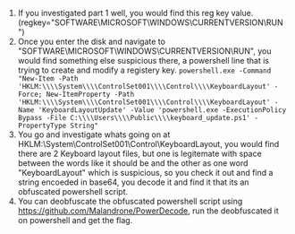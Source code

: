 1. If you investigated part 1 well, you would find this reg key value. (regkey="SOFTWARE\MICROSOFT\WINDOWS\CURRENTVERSION\RUN")
2. Once you enter the disk and navigate to "SOFTWARE\MICROSOFT\WINDOWS\CURRENTVERSION\RUN", you would find something else suspicious there, a powershell line that is trying to create and modify a registery key.
`powershell.exe -Command "New-Item -Path 'HKLM:\\\\System\\\\ControlSet001\\\\Control\\\\KeyboardLayout' -Force; New-ItemProperty -Path 'HKLM:\\\\System\\\\ControlSet001\\\\Control\\\\KeyboardLayout' -Name 'KeyboardLayoutUpdate' -Value 'powershell.exe -ExecutionPolicy Bypass -File C:\\\\Users\\\\Public\\\\keyboard_update.ps1' -PropertyType String"`
3. You go and investigate whats going on at HKLM:\\System\\ControlSet001\\Control\\KeyboardLayout, you would find there are 2 Keyboard layout files, but one is legitemate with space between the words like it should be and the other as one word "KeyboardLayout" which is suspicious, so you check it out and find a string encoeded in base64, you decode it and find it that its an obfuscated powershell script.
4. You can deobfuscate the obfuscated powershell script using https://github.com/Malandrone/PowerDecode, run the deobfuscated it on powershell and get the flag.